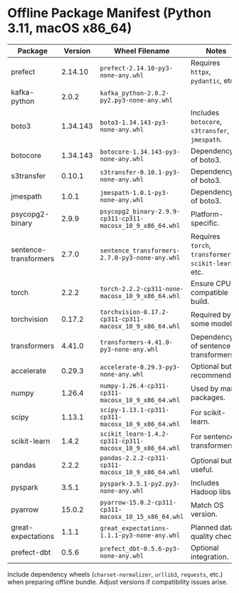 # Offline Package Manifest (Python 3.11, macOS x86_64)

| Package | Version | Wheel Filename | Notes |
|---------|---------|----------------|-------|
| prefect | 2.14.10 | `prefect-2.14.10-py3-none-any.whl` | Requires `httpx`, `pydantic`, etc. |
| kafka-python | 2.0.2 | `kafka_python-2.0.2-py2.py3-none-any.whl` | |
| boto3 | 1.34.143 | `boto3-1.34.143-py3-none-any.whl` | Includes `botocore`, `s3transfer`, `jmespath`. |
| botocore | 1.34.143 | `botocore-1.34.143-py3-none-any.whl` | Dependency of boto3. |
| s3transfer | 0.10.1 | `s3transfer-0.10.1-py3-none-any.whl` | Dependency of boto3. |
| jmespath | 1.0.1 | `jmespath-1.0.1-py3-none-any.whl` | Dependency of boto3. |
| psycopg2-binary | 2.9.9 | `psycopg2_binary-2.9.9-cp311-cp311-macosx_10_9_x86_64.whl` | Platform-specific. |
| sentence-transformers | 2.7.0 | `sentence_transformers-2.7.0-py3-none-any.whl` | Requires `torch`, `transformers`, `scikit-learn`, etc. |
| torch | 2.2.2 | `torch-2.2.2-cp311-none-macosx_10_9_x86_64.whl` | Ensure CPU-compatible build. |
| torchvision | 0.17.2 | `torchvision-0.17.2-cp311-cp311-macosx_10_9_x86_64.whl` | Required by some models. |
| transformers | 4.41.0 | `transformers-4.41.0-py3-none-any.whl` | Dependency of sentence-transformers. |
| accelerate | 0.29.3 | `accelerate-0.29.3-py3-none-any.whl` | Optional but recommended. |
| numpy | 1.26.4 | `numpy-1.26.4-cp311-cp311-macosx_10_9_x86_64.whl` | Used by many packages. |
| scipy | 1.13.1 | `scipy-1.13.1-cp311-cp311-macosx_10_9_x86_64.whl` | For scikit-learn. |
| scikit-learn | 1.4.2 | `scikit_learn-1.4.2-cp311-cp311-macosx_10_9_x86_64.whl` | For sentence-transformers. |
| pandas | 2.2.2 | `pandas-2.2.2-cp311-cp311-macosx_10_9_x86_64.whl` | Optional but useful. |
| pyspark | 3.5.1 | `pyspark-3.5.1-py2.py3-none-any.whl` | Includes Hadoop libs. |
| pyarrow | 15.0.2 | `pyarrow-15.0.2-cp311-cp311-macosx_10_15_x86_64.whl` | Match OS version. |
| great-expectations | 1.1.1 | `great_expectations-1.1.1-py3-none-any.whl` | Planned data quality checks. |
| prefect-dbt | 0.5.6 | `prefect_dbt-0.5.6-py3-none-any.whl` | Optional integration. |

Include dependency wheels (`charset-normalizer`, `urllib3`, `requests`, etc.) when preparing offline bundle. Adjust versions if compatibility issues arise.
